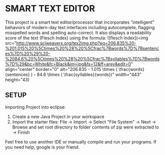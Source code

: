 SMART TEXT EDITOR
=================

This project is a smart text editor/processor that incorporates “intelligent” behaviors of modern-day text interfaces including autocomplete, flagging misspelled words and spelling auto-correct. It also displays a readability score of the text (Flesch Index) using the formula:
![flesch index](<img src="http://www.sciweavers.org/tex2img.php?eq=206.835%20-%201.015%20%5Ctimes%20%28%20%5Cfrac%7Bwords%7D%7Bsentences%7D%20%29%20-%2084.6%20%5Ctimes%20%28%20%5Cfrac%7Bsyllables%7D%7Bwords%7D%29&bc=White&fc=Black&im=jpg&fs=12&ff=arev&edit=0" align="center" border="0" alt="206.835 - 1.015 \times ( \frac{words}{sentences} ) - 84.6 \times ( \frac{syllables}{words})" width="443" height="43)

## SETUP 

Importing Project into eclipse:
1. Create a new Java Project in your workspace
2. Import the starter files:
	File -> Import -> Select "File System" -> Next -> Browse and set 
	root directory to folder contents of zip were extracted to -> Finish

Feel free to use another IDE or manually compile and run your programs.
If you need help, google is your friend.

